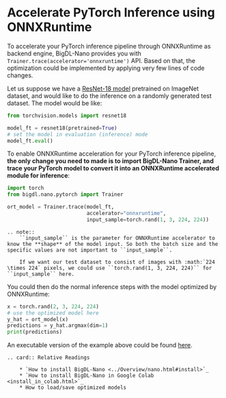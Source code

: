 # Accelerate PyTorch Inference using ONNXRuntime

To accelerate your PyTorch inference pipeline through ONNXRuntime as backend engine, BigDL-Nano provides you with `Trainer.trace(accelerator='onnxruntime')` API. Based on that, the optimization could be implemented by applying very few lines of code changes.

Let us suppose we have a [ResNet-18 model](https://pytorch.org/vision/main/models/generated/torchvision.models.resnet18.html) pretrained on ImageNet dataset, and would like to do the inference on a randomly generated test dataset. The model would be like: 

```python
from torchvision.models import resnet18

model_ft = resnet18(pretrained=True)
# set the model in evaluation (inference) mode
model_ft.eval()
```

To enable ONNXRuntime acceleration for your PyTorch inference pipeline, **the only change you need to made is to import BigDL-Nano Trainer, and trace your PyTorch model to convert it into an ONNXRuntime accelerated module for inference**:
```python
import torch
from bigdl.nano.pytorch import Trainer

ort_model = Trainer.trace(model_ft,
                          accelerator="onnxruntime",
                          input_sample=torch.rand(1, 3, 224, 224))
```
```eval_rst
.. note::
    ``input_sample`` is the parameter for ONNXRuntime accelerator to know the **shape** of the model input. So both the batch size and the specific values are not important to ``input_sample``. 
    
    If we want our test dataset to consist of images with :math:`224 \times 224` pixels, we could use ``torch.rand(1, 3, 224, 224)`` for ``input_sample`` here.
```

You could then do the normal inference steps with the model optimized by ONNXRuntime:

```python
x = torch.rand(2, 3, 224, 224)
# use the optimized model here
y_hat = ort_model(x)
predictions = y_hat.argmax(dim=1)
print(predictions)
```

An executable version of the example above could be found [here](https://github.com/intel-analytics/BigDL/blob/main/python/nano/tutorial/inference/pytorch/pytorch_inference_onnx.py).

```eval_rst
.. card:: Relative Readings

    * `How to install BigDL-Nano <../Overview/nano.html#install>`_
    * `How to install BigDL-Nano in Google Colab <install_in_colab.html>`_
    * How to load/save optimized models
```